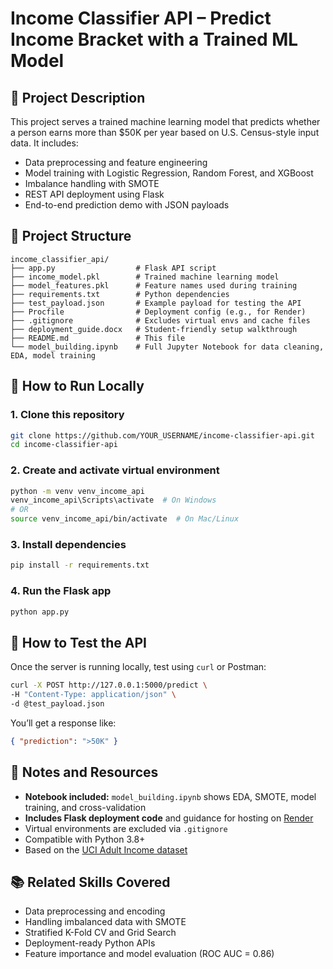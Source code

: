 # Income Classifier API – Predict Income Bracket with a Trained ML Model

## 📌 Project Description
This project serves a trained machine learning model that predicts whether a person earns more than $50K per year based on U.S. Census-style input data. It includes:
- Data preprocessing and feature engineering
- Model training with Logistic Regression, Random Forest, and XGBoost
- Imbalance handling with SMOTE
- REST API deployment using Flask
- End-to-end prediction demo with JSON payloads

## 📁 Project Structure

```
income_classifier_api/
├── app.py                  # Flask API script
├── income_model.pkl        # Trained machine learning model
├── model_features.pkl      # Feature names used during training
├── requirements.txt        # Python dependencies
├── test_payload.json       # Example payload for testing the API
├── Procfile                # Deployment config (e.g., for Render)
├── .gitignore              # Excludes virtual envs and cache files
├── deployment_guide.docx   # Student-friendly setup walkthrough
├── README.md               # This file
└── model_building.ipynb    # Full Jupyter Notebook for data cleaning, EDA, model training
```

## 🚀 How to Run Locally

### 1. Clone this repository
```bash
git clone https://github.com/YOUR_USERNAME/income-classifier-api.git
cd income-classifier-api
```

### 2. Create and activate virtual environment
```bash
python -m venv venv_income_api
venv_income_api\Scripts\activate  # On Windows
# OR
source venv_income_api/bin/activate  # On Mac/Linux
```

### 3. Install dependencies
```bash
pip install -r requirements.txt
```

### 4. Run the Flask app
```bash
python app.py
```

## 🧪 How to Test the API

Once the server is running locally, test using `curl` or Postman:

```bash
curl -X POST http://127.0.0.1:5000/predict \
-H "Content-Type: application/json" \
-d @test_payload.json
```

You’ll get a response like:
```json
{ "prediction": ">50K" }
```

## 🧰 Notes and Resources

- **Notebook included:** `model_building.ipynb` shows EDA, SMOTE, model training, and cross-validation
- **Includes Flask deployment code** and guidance for hosting on [Render](https://render.com)
- Virtual environments are excluded via `.gitignore`
- Compatible with Python 3.8+  
- Based on the [UCI Adult Income dataset](https://archive.ics.uci.edu/dataset/2/adult)

## 📚 Related Skills Covered

- Data preprocessing and encoding
- Handling imbalanced data with SMOTE
- Stratified K-Fold CV and Grid Search
- Deployment-ready Python APIs
- Feature importance and model evaluation (ROC AUC = 0.86)
